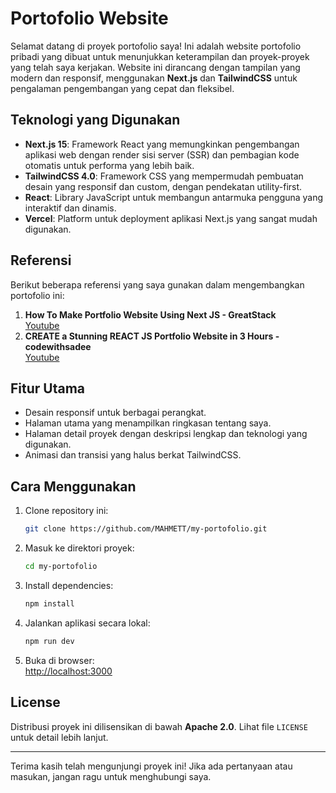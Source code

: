 # Portofolio Website

Selamat datang di proyek portofolio saya! Ini adalah website portofolio pribadi yang dibuat untuk menunjukkan keterampilan dan proyek-proyek yang telah saya kerjakan. Website ini dirancang dengan tampilan yang modern dan responsif, menggunakan **Next.js** dan **TailwindCSS** untuk pengalaman pengembangan yang cepat dan fleksibel.

## Teknologi yang Digunakan

- **Next.js 15**: Framework React yang memungkinkan pengembangan aplikasi web dengan render sisi server (SSR) dan pembagian kode otomatis untuk performa yang lebih baik.
- **TailwindCSS 4.0**: Framework CSS yang mempermudah pembuatan desain yang responsif dan custom, dengan pendekatan utility-first.
- **React**: Library JavaScript untuk membangun antarmuka pengguna yang interaktif dan dinamis.
- **Vercel**: Platform untuk deployment aplikasi Next.js yang sangat mudah digunakan.

## Referensi

Berikut beberapa referensi yang saya gunakan dalam mengembangkan portofolio ini:

1. **How To Make Portfolio Website Using Next JS - GreatStack**  
   [Youtube](https://youtu.be/Y2kGqbzvAn4?si=HlwlqmvoHFamHXwr)
2. **CREATE a Stunning REACT JS Portfolio Website in 3 Hours - codewithsadee**  
   [Youtube](https://youtu.be/k3JMkRwd_Nw?si=XBXDNXddxOB3oqV_)

## Fitur Utama

- Desain responsif untuk berbagai perangkat.
- Halaman utama yang menampilkan ringkasan tentang saya.
- Halaman detail proyek dengan deskripsi lengkap dan teknologi yang digunakan.
- Animasi dan transisi yang halus berkat TailwindCSS.

## Cara Menggunakan

1. Clone repository ini:

   ```bash
   git clone https://github.com/MAHMETT/my-portofolio.git
   ```

2. Masuk ke direktori proyek:

   ```bash
   cd my-portofolio
   ```

3. Install dependencies:

   ```bash
   npm install
   ```

4. Jalankan aplikasi secara lokal:

   ```bash
   npm run dev
   ```

5. Buka di browser:  
   [http://localhost:3000](http://localhost:3000)

## License

Distribusi proyek ini dilisensikan di bawah **Apache 2.0**. Lihat file `LICENSE` untuk detail lebih lanjut.

---

Terima kasih telah mengunjungi proyek ini! Jika ada pertanyaan atau masukan, jangan ragu untuk menghubungi saya.
